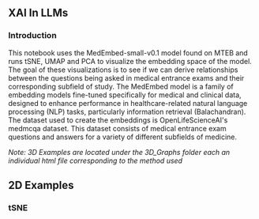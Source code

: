 ## XAI In LLMs

### Introduction
This notebook uses the MedEmbed-small-v0.1 model found on MTEB and runs tSNE, UMAP and PCA to visualize the embedding space of the model. 
The goal of these visualizations is to see if we can derive relationships between the questions being asked in medical entrance exams and their corresponding subfield of study. 
The MedEmbed model is a family of embedding models fine-tuned specifically for medical and clinical data, designed to enhance performance in healthcare-related natural 
language processing (NLP) tasks, particularly information retrieval (Balachandran). The dataset used to create the embeddings is OpenLifeScienceAI's medmcqa dataset. This dataset 
consists of medical entrance exam questions and answers for a variety of different subfields of medicine.

*Note: 3D Examples are located under the 3D_Graphs folder each an individual html file corresponding to the method used*

## 2D Examples
### tSNE
